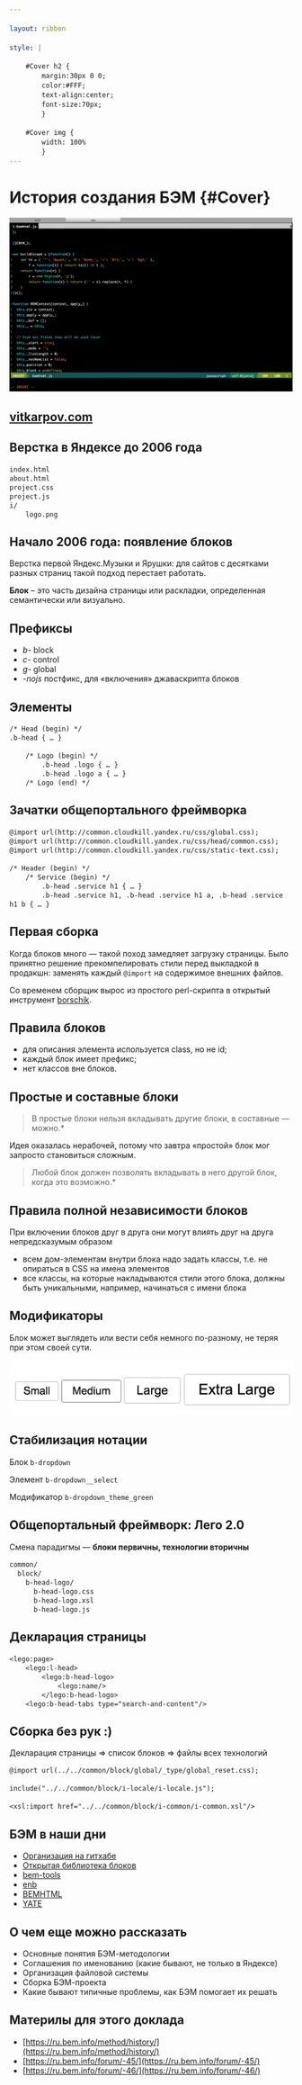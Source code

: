 ```yaml
---

layout: ribbon

style: |

    #Cover h2 {
        margin:30px 0 0;
        color:#FFF;
        text-align:center;
        font-size:70px;
        }

    #Cover img {
        width: 100%
        }
---
```


# История создания БЭМ {#Cover}

![](pictures/cover.png)

## [vitkarpov.com](http://vitkarpov.com)

## Верстка в Яндексе до 2006 года

    index.html
    about.html
    project.css
    project.js
    i/
        logo.png


## Начало 2006 года: появление блоков

Верстка первой Яндекс.Музыки и Ярушки: для сайтов с десятками разных страниц такой подход перестает работать.

**Блок** – это часть дизайна страницы или раскладки, определенная семантически или визуально.

## Префиксы

- *b-* block
- *с-* control
- *g-* global
- *-nojs* постфикс, для «включения» джаваскрипта блоков

## Элементы

    /* Head (begin) */
    .b-head { … }

        /* Logo (begin) */
            .b-head .logo { … }
            .b-head .logo a { … }
        /* Logo (end) */

## Зачатки общепортального фреймворка

    @import url(http://common.cloudkill.yandex.ru/css/global.css);
    @import url(http://common.cloudkill.yandex.ru/css/head/common.css);
    @import url(http://common.cloudkill.yandex.ru/css/static-text.css);

    /* Header (begin) */
        /* Service (begin) */
            .b-head .service h1 { … }
            .b-head .service h1, .b-head .service h1 a, .b-head .service h1 b { … }

## Первая сборка

Когда блоков много — такой поход замедляет загрузку страницы. Было принятно решение прекомпелировать стили перед выкладкой в продакшн: заменять каждый `@import` на содержимое внешних файлов.

Со временем сборщик вырос из простого perl-скрипта в открытый инструмент [borschik](https://ru.bem.info/tools/optimizers/borschik/).

## Правила блоков

- для описания элемента используется class, но не id;
- каждый блок имеет префикс;
- нет классов вне блоков.

## Простые и составные блоки

> В простые блоки нельзя вкладывать другие блоки, в составные — можно.*

Идея оказалась нерабочей, потому что завтра «простой» блок мог запросто становиться сложным.

> Любой блок должен позволять вкладывать в него другой блок, когда это возможно.*

## Правила полной независимости блоков

При включении блоков друг в друга они могут влиять друг на друга непредсказумым образом

- всем дом-элементам внутри блока надо задать классы, т.е. не опираться в CSS на имена элементов
- все классы, на которые накладываются стили этого блока, должны быть уникальными, например, начинаться с имени блока

## Модификаторы

Блок может выглядеть или вести себя немного по-разному, не теряя при этом своей сути.

![](pictures/buttons.png)

## Стабилизация нотации

Блок `b-dropdown`

Элемент `b-dropdown__select`

Модификатор `b-dropdown_theme_green`

## Общепортальный фреймворк: Лего 2.0

Смена парадигмы — **блоки первичны, технологии вторичны**

    common/
      block/
        b-head-logo/
          b-head-logo.css
          b-head-logo.xsl
          b-head-logo.js

## Декларация страницы

    <lego:page>
        <lego:l-head>
            <lego:b-head-logo>
                <lego:name/>
            </lego:b-head-logo>
        <lego:b-head-tabs type="search-and-content"/>

## Сборка без рук :)

Декларация страницы => список блоков => файлы всех технологий

    @import url(../../common/block/global/_type/global_reset.css);

    include("../../common/block/i-locale/i-locale.js");

    <xsl:import href="../../common/block/i-common/i-common.xsl"/>


## БЭМ в наши дни

- [Организация на гитхабе](https://github.com/bem)
- [Открытая библиотека блоков](https://ru.bem.info/libs/bem-bl/dev/)
- [bem-tools](https://ru.bem.info/tools/bem/bem-tools/)
- [enb](https://github.com/enb-make/enb)
- [BEMHTML](https://ru.bem.info/technology/bemhtml/v2/intro/)
- [YATE](https://github.com/pasaran/yate)

## О чем еще можно рассказать

- Основные понятия БЭМ-методологии
- Соглашения по именованию (какие бывают, не только в Яндексе)
- Организация файловой системы
- Сборка БЭМ-проекта
- Какие бывают типичные проблемы, как БЭМ помогает их решать

## Материлы для этого доклада

- [https://ru.bem.info/method/history/](https://ru.bem.info/method/history/)
- [https://ru.bem.info/forum/-45/](https://ru.bem.info/forum/-45/)
- [https://ru.bem.info/forum/-46/](https://ru.bem.info/forum/-46/)
